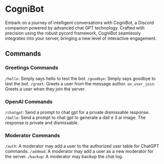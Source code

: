 # CogniBot

Embark on a journey of intelligent conversations with CogniBot, a Discord companion powered by advanced chat GPT technology. Crafted with precision using the robust pycord framework, CogniBot seamlessly integrates into your server, bringing a new level of interactive engagement.

## Commands

### Greetings Commands

`/hello`: Simply says hello to test the bot.
`/goodbye`: Simply says goodbye to test the bot.
`/greet`: Greets a user from the message author.
`on_user_join`: Greets a user when they join the server.

### OpenAI Commands

`/chatgpt`: Send a prompt to chat gpt for a private dismissable response.
`/dalle`: Send a prompt to chat gpt to generate a dall e 3 ai image. The response is private and dismissable.

### Moderator Commands

`/auth`: A moderator may add a user to the authorized user table for ChatGPT commands.
`/addmod`: A moderator may add a user as a new moderator for the server.
`/backup`: A moderator may backup the chat log.
